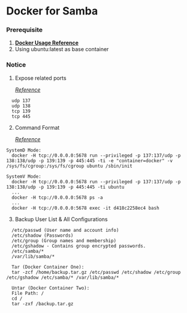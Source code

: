 # Docker for Samba

### Prerequisite
  1. [**Docker Usage Reference**](https://github.com/JiangWeiGitHub/Docker)
  2. Using ubuntu:latest as base container

### Notice
  1. Expose related ports<p>
  [*Reference*](https://www.samba.org/~tpot/articles/firewall.html)<p>
  
  ```
    udp 137
    udp 138
    tcp 139
    tcp 445
  ```
  2. Command Format<p>
  [*Reference*](https://github.com/docker/docker/issues/7459)<p>

  ```
  SystemD Mode:
    docker -H tcp://0.0.0.0:5678 run --privileged -p 137:137/udp -p 138:138/udp -p 139:139 -p 445:445 -ti -e "container=docker" -v /sys/fs/cgroup:/sys/fs/cgroup ubuntu /sbin/init
    
  SystemV Mode:
    docker -H tcp://0.0.0.0:5678 run --privileged -p 137:137/udp -p 138:138/udp -p 139:139 -p 445:445 -ti ubuntu
    ...
    docker -H tcp://0.0.0.0:5678 ps -a
    ...
    docker -H tcp://0.0.0.0:5678 exec -it d418c2258ec4 bash
  ```
  3. Backup User List & All Configurations

  ```
    /etc/passwd (User name and account info)
    /etc/shadow (Passwords)
    /etc/group (Group names and membership)
    /etc/gshadow - Contains group encrypted passwords.
    /etc/samba/*
    /var/lib/samba/*
  ```
  
  ```
    Tar (Docker Container One):
    tar -zcf /home/backup.tar.gz /etc/passwd /etc/shadow /etc/group /etc/gshadow /etc/samba/* /var/lib/samba/*
    
    Untar (Docker Container Two):
    File Path: /
    cd /
    tar -zxf /backup.tar.gz
  ```
